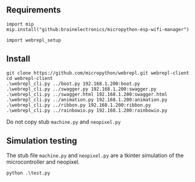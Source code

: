 

## Requirements

```
import mip
mip.install("github:brainelectronics/micropython-esp-wifi-manager")

import webrepl_setup
```

## Install


```
git clone https://github.com/micropython/webrepl.git webrepl-client
cd webrepl-client
.\webrepl_cli.py ../boot.py 192.168.1.200:boot.py
.\webrepl_cli.py ../swagger.py 192.168.1.200:swagger.py
.\webrepl_cli.py ../swagger.html 192.168.1.200:swagger.html
.\webrepl_cli.py ../animation.py 192.168.1.200:animation.py
.\webrepl_cli.py ../ribbon.py 192.168.1.200:ribbon.py
.\webrepl_cli.py ../rainbowio.py 192.168.1.200:rainbowio.py
```

Do not copy stub `machine.py` and `neopixel.py`

## Simulation testing

The stub file `machine.py` and `neopixel.py` are a tkinter simulation of the microcontroller and neopixel.

```
python .\test.py
```
